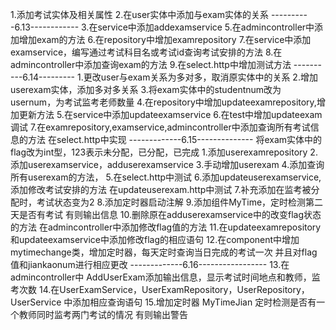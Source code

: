 1.添加考试实体及相关属性
2.在user实体中添加与exam实体的关系
----------6.13------------
3.在service中添加addexamservice 
5.在admincontroller中添加增加exam的方法
6.在repository中增加examrepository
7.在service中添加examservice，编写通过考试科目名或考试id查询考试安排的方法
8.在admincontroller中添加查询exam的方法
9.在select.http中增加测试方法
----------6.14---------
1.更改user与exam关系为多对多，取消原实体中的关系
2.增加userexam实体，添加多对多关系
3.将exam实体中的studentnum改为usernum，为考试监考老师数量
4.在repository中增加updateexamrepository,增加更新方法
5.在service中添加updateexamservice
6.在test中增加updateexam调试
7.在examrepository,examservice,admincontroller中添加查询所有考试信息的方法
   在select.http中实现
-------------6.15--------------
将exam实体中的flag改为int型，123表示未分配，已分配，已完成
1.添加userexamrepository
2.添加userexamservice，adduserexamservice
3.手动增加userexam
4.添加查询所有userexam的方法，
5.在select.http中测试
6.添加updateuserexamservice,添加修改考试安排的方法
在updateuserexam.http中测试
7.补充添加在监考被分配时，考试状态变为2
8.添加定时器启动注解
9.添加组件MyTime，定时检测第二天是否有考试
 有则输出信息
10.删除原在adduserexamservice中的改变flag状态的方法
在admincontroller中添加修改flag值的方法
11.在updateexamrepository和updateexamservice中添加修改flag的相应语句
12.在component中增加mytimechange类，增加定时器，每天定时查询当日完成的考试一次
    并且对flag值和jiankaonum进行相应更改
-------------6.16-----------------
13.在admincontroller中 AddUserExam添加输出信息，显示考试时间地点和教师，监考次数
14.在UserExamService，UserExamRepository，UserRepository，UserService
    中添加相应查询语句
15.增加定时器 MyTimeJian 定时检测是否有一个教师同时监考两门考试的情况
    有则输出警告

